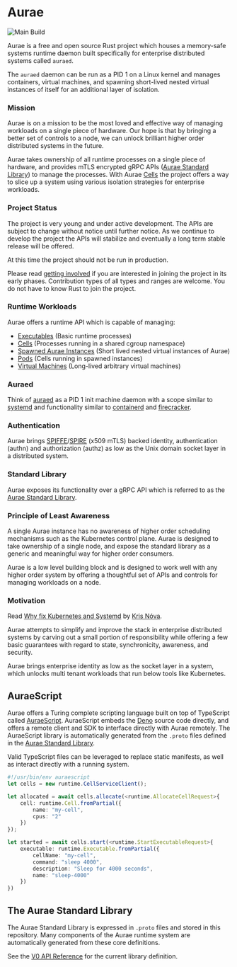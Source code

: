 # Aurae

![Main Build](https://github.com/aurae-runtime/aurae/actions/workflows/build-compile-test.yml/badge.svg)


Aurae is a free and open source Rust project which houses a memory-safe systems runtime daemon built specifically for enterprise distributed systems called `auraed`.

The `auraed` daemon can be run as a PID 1 on a Linux kernel and manages containers, virtual machines, and spawning short-lived nested virtual instances of itself for an additional layer of isolation.

### Mission

Aurae is on a mission to be the most loved and effective way of managing workloads on a single piece of hardware. Our hope is that by bringing a better set of controls to a node, we can unlock brilliant higher order distributed systems in the future.

Aurae takes ownership of all runtime processes on a single piece of hardware, and provides mTLS encrypted gRPC APIs ([Aurae Standard Library](https://aurae.io/stdlib/)) to manage the processes. With Aurae [Cells](https://aurae.io/blog/24-10-2022-aurae-cells/) the project offers a way to slice up a system using various isolation strategies for enterprise workloads.

### Project Status

The project is very young and under active development. The APIs are subject to change without notice until further notice.
As we continue to develop the project the APIs will stabilize and eventually a long term stable release will be offered.

At this time the project should not be run in production.

Please read [getting involved](https://aurae.io/community/#getting-involved) if you are interested in joining the project in its early phases. Contribution types of all types and ranges are welcome. You do not have to know Rust to join the project.

### Runtime Workloads

Aurae offers a runtime API which is capable of managing:

 - [Executables](https://aurae.io/stdlib/v0/#executable) (Basic runtime processes)
 - [Cells](https://aurae.io/stdlib/v0/#cell) (Processes running in a shared cgroup namespace)
 - [Spawned Aurae Instances](https://aurae.io/stdlib/v0/#instance) (Short lived nested virtual instances of Aurae)
 - [Pods](https://aurae.io/stdlib/v0/#pod) (Cells running in spawned instances)
 - [Virtual Machines](https://aurae.io/stdlib/v0/#virtualmachine) (Long-lived arbitrary virtual machines)

### Auraed

Think of [auraed](https://github.com/aurae-runtime/aurae/tree/main/auraed) as a PID 1 init machine daemon with a scope similar to [systemd](https://www.freedesktop.org/wiki/Software/systemd/) and functionality similar to [containerd](https://github.com/containerd/containerd) and [firecracker](https://github.com/firecracker-microvm/firecracker).

### Authentication

Aurae brings [SPIFFE](https://github.com/spiffe)/[SPIRE](https://github.com/spiffe/spire) (x509 mTLS) backed identity, authentication (authn) and authorization (authz) as low as the Unix domain socket layer in a distributed system.

### Standard Library

Aurae exposes its functionality over a gRPC API which is referred to as the [Aurae Standard Library](https://aurae.io/stdlib/).

### Principle of Least Awareness

A single Aurae instance has no awareness of higher order scheduling mechanisms such as the Kubernetes control plane. Aurae is designed to take ownership of a single node, and expose the standard library as a generic and meaningful way for higher order consumers.

Aurae is a low level building block and is designed to work well with any higher order system by offering a thoughtful set of APIs and controls for managing workloads on a node.

### Motivation 

Read [Why fix Kubernetes and Systemd](https://medium.com/@kris-nova/why-fix-kubernetes-and-systemd-782840e50104) by [Kris Nóva](https://github.com/krisnova). 

Aurae attempts to simplify and improve the stack in enterprise distributed systems by carving out a small portion of responsibility while offering a few basic guarantees with regard to state, synchronicity, awareness, and security.

Aurae brings enterprise identity as low as the socket layer in a system, which unlocks multi tenant workloads that run below tools like Kubernetes.

## AuraeScript 

Aurae offers a Turing complete scripting language built on top of TypeScript called [AuraeScript](https://github.com/aurae-runtime/aurae/tree/main/auraescript). AuraeScript embeds the [Deno](https://deno.land) source code directly, and offers a remote client and SDK to interface directly with Aurae remotely. The AuraeScript library is automatically generated from the `.proto` files defined in the [Aurae Standard Library](https://aurae.io/stdlib/).

Valid TypeScript files can be leveraged to replace static manifests, as well as interact directly with a running system.

```typescript
#!/usr/bin/env auraescript
let cells = new runtime.CellServiceClient();

let allocated = await cells.allocate(<runtime.AllocateCellRequest>{
    cell: runtime.Cell.fromPartial({
        name: "my-cell",
        cpus: "2"
    })
});

let started = await cells.start(<runtime.StartExecutableRequest>{
    executable: runtime.Executable.fromPartial({
        cellName: "my-cell",
        command: "sleep 4000",
        description: "Sleep for 4000 seconds",
        name: "sleep-4000"
    })
})
```

## The Aurae Standard Library

The Aurae Standard Library is expressed in `.proto` files and stored in this repository.
Many components of the Aurae runtime system are automatically generated from these core definitions.

See the [V0 API Reference](https://aurae.io/stdlib/v0/) for the current library definition.
